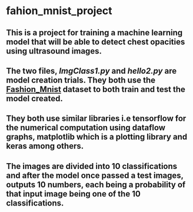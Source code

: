 # fahion_mnist_project

## This is a project for training a machine learning model that will be able to detect chest opacities using ultrasound images.

## The two files, <i>ImgClass1.py</i>  and <i>hello2.py</i> are model creation trials. They both use the <u>Fashion_Mnist</u> dataset to both train and test the model created.

## They both use similar libraries i.e tensorflow for the numerical computation using dataflow graphs, matplotlib which is a plotting library and keras among others.

## The images are divided into 10 classifications and after the model once passed a test images, outputs 10 numbers, each being a probability of that input image being one of the 10 classifications.